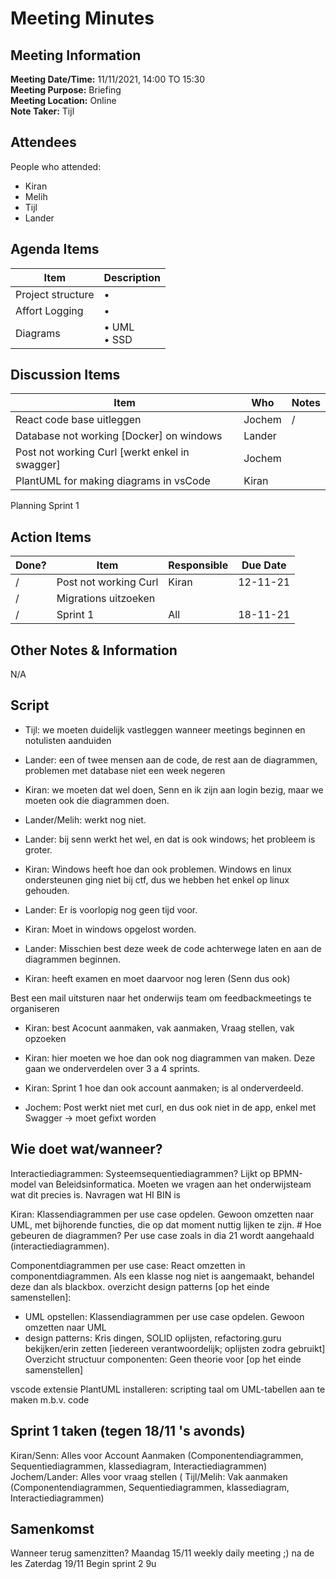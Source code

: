 # Meeting Minutes
## Meeting Information
**Meeting Date/Time:** 11/11/2021, 14:00 TO 15:30\
**Meeting Purpose:** Briefing\
**Meeting Location:** Online\
**Note Taker:** Tijl

## Attendees
People who attended:
- Kiran
- Melih
- Tijl
- Lander

## Agenda Items

Item | Description
---- | ----
Project structure | • 
Affort Logging | •
Diagrams | • UML <br>• SSD

## Discussion Items
Item | Who | Notes |
---- | ---- | ---- |
React code base uitleggen | Jochem | / |
Database not working [Docker] on windows | Lander
Post not working Curl [werkt enkel in swagger] | Jochem
PlantUML for making diagrams in vsCode | Kiran 
Planning Sprint 1


## Action Items
| Done? | Item | Responsible | Due Date |
| ---- | ---- | ---- | ---- |
| / |Post not working Curl  | Kiran | 12-11-21 |
|/  |Migrations uitzoeken   |       |          |
|/| Sprint 1 | All | 18-11-21

## Other Notes & Information
N/A

## Script

- Tijl: we moeten duidelijk vastleggen wanneer meetings beginnen en notulisten aanduiden

- Lander: een of twee mensen aan de code, de rest aan de diagrammen, problemen met database niet een week negeren
- Kiran: we moeten dat wel doen, Senn en ik zijn aan login bezig, maar we moeten ook die diagrammen doen.
- Lander/Melih: werkt nog niet.
- Lander: bij senn werkt het wel, en dat is ook windows; het probleem is groter.
- Kiran: Windows heeft hoe dan ook problemen. Windows en linux ondersteunen ging niet bij ctf, dus we hebben het enkel op linux gehouden.
- Lander: Er is voorlopig nog geen tijd voor.
- Kiran: Moet in windows opgelost worden.
- Lander: Misschien best deze week de code achterwege laten en aan de diagrammen beginnen.
- Kiran: heeft examen en moet daarvoor nog leren (Senn dus ook)

Best een mail uitsturen naar het onderwijs team om feedbackmeetings te organiseren

- Kiran: best Acocunt aanmaken, vak aanmaken, Vraag stellen, vak opzoeken
- Kiran: hier moeten we hoe dan ook nog diagrammen van maken. Deze gaan we onderverdelen over 3 a 4 sprints.

- Kiran: Sprint 1 hoe dan ook account aanmaken; is al onderverdeeld.
- Jochem: Post werkt niet met curl, en dus ook niet in de app, enkel met Swagger -> moet gefixt worden


## Wie doet wat/wanneer?
Interactiediagrammen: Systeemsequentiediagrammen? Lijkt op BPMN-model van Beleidsinformatica.
Moeten we vragen aan het onderwijsteam wat dit precies is.
Navragen wat HI BIN is

Kiran: Klassendiagrammen per use case opdelen. Gewoon omzetten naar UML, met bijhorende functies, die op dat moment nuttig lijken te zijn. # Hoe gebeuren de diagrammen? Per use case zoals in dia 21 wordt aangehaald (interactiediagrammen).

Componentdiagrammen per use case: React omzetten in componentdiagrammen. Als een klasse nog niet is aangemaakt, behandel deze dan als blackbox.
overzicht design patterns [op het einde samenstellen]:
- UML opstellen: Klassendiagrammen per use case opdelen. Gewoon omzetten naar UML
- design patterns: Kris dingen, SOLID oplijsten, refactoring.guru bekijken/erin zetten [iedereen verantwoordelijk; oplijsten zodra gebruikt]
Overzicht structuur componenten: Geen theorie voor [op het einde samenstellen]

vscode extensie PlantUML installeren: scripting taal om UML-tabellen aan te maken m.b.v. code

## Sprint 1 taken (tegen 18/11 's avonds)
Kiran/Senn:    Alles voor Account Aanmaken (Componentendiagrammen, Sequentiediagrammen, klassediagram, Interactiediagrammen)
Jochem/Lander: Alles voor vraag stellen (
Tijl/Melih:    Vak aanmaken (Componentendiagrammen, Sequentiediagrammen, klassediagram, Interactiediagrammen)

## Samenkomst
Wanneer terug samenzitten?
Maandag 15/11 weekly daily meeting ;) na de les
Zaterdag 19/11 Begin sprint 2 9u